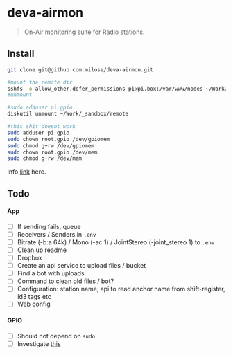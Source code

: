 # deva-airmon

> On-Air monitoring suite for Radio stations.

## Install

```bash
git clone git@github.com:milose/deva-airmon.git

#mount the remote dir
sshfs -o allow_other,defer_permissions pi@pi.box:/var/www/nodes ~/Work/_sandbox/remote
#unmount

#sudo adduser pi gpio
diskutil unmount ~/Work/_sandbox/remote

#this shit doesnt work
sudo adduser pi gpio
sudo chown root.gpio /dev/gpiomem
sudo chmod g+rw /dev/gpiomem
sudo chown root.gpio /dev/mem
sudo chmod g+rw /dev/mem
```

Info [link](http://example.com) here.

## Todo

#### App
- [ ] If sending fails, queue
- [ ] Receivers / Senders in `.env`
- [ ] Bitrate (-b:a 64k) / Mono (-ac 1) / JointStereo (-joint_stereo 1) to `.env`
- [ ] Clean up readme
- [ ] Dropbox
- [ ] Create an api service to upload files / bucket
- [ ] Find a bot with uploads
- [ ] Command to clean old files / bot?
- [ ] Configuration: station name, api to read anchor name from shift-register, id3 tags etc
- [ ] Web config
<!-- - [ ] Laravel Elixir -->
<!-- - [ ] Vue main -->
<!-- - [ ] Vue components -->

#### GPIO

- [ ] Should not depend on `sudo`
- [ ] Investigate [this](http://elinux.org/RPi_Tutorial_EGHS%3aGPIO_Protection_Circuits)
